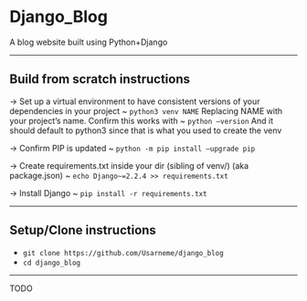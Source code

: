 # Django_Blog

A blog website built using Python+Django

---

## Build from scratch instructions

-> Set up a virtual environment to have consistent versions of your dependencies in your project
~ `python3 venv NAME`
Replacing NAME with your project’s name.
Confirm this works with 
~ `python —version`
And it should default to python3 since that is what you used to create the venv 

-> Confirm PIP is updated
~ `python -m pip install —upgrade pip`

-> Create requirements.txt inside your dir (sibling of venv/) (aka package.json)
~ `echo Django~=2.2.4 >> requirements.txt`

-> Install Django
~ `pip install -r requirements.txt`

---

## Setup/Clone instructions

- `git clone https://github.com/Usarneme/django_blog`
-  `cd django_blog`


---

TODO
